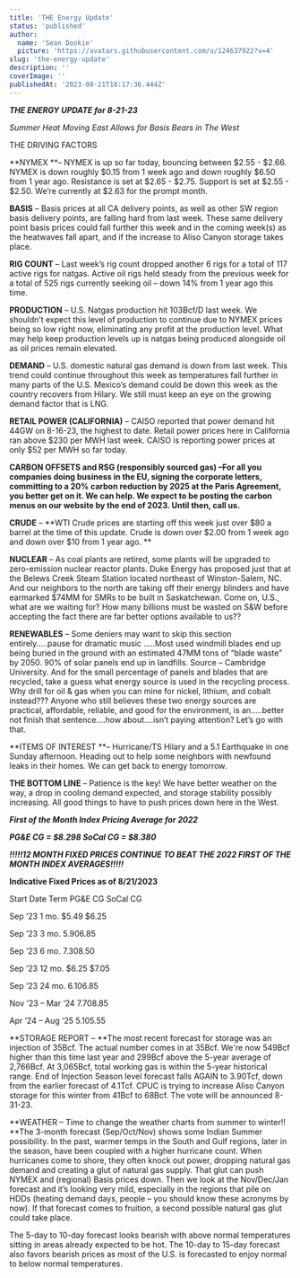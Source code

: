 ```yaml
---
title: 'THE Energy Update'
status: 'published'
author:
  name: 'Sean Dookie'
  picture: 'https://avatars.githubusercontent.com/u/124637922?v=4'
slug: 'the-energy-update'
description: ''
coverImage: ''
publishedAt: '2023-08-21T18:17:36.444Z'
---
```


***THE ENERGY UPDATE for 8-21-23***

*Summer Heat Moving East Allows for Basis Bears in The West*

THE DRIVING FACTORS

**NYMEX **– NYMEX is up so far today, bouncing between $2.55 - $2.66. NYMEX is down roughly $0.15 from 1 week ago and down roughly $6.50 from 1 year ago. Resistance is set at $2.65 - $2.75. Support is set at $2.55 - $2.50. We’re currently at $2.63 for the prompt month.

**BASIS** – Basis prices at all CA delivery points, as well as other SW region basis delivery points, are falling hard from last week. These same delivery point basis prices could fall further this week and in the coming week(s) as the heatwaves fall apart, and if the increase to Aliso Canyon storage takes place.

**RIG COUNT** – Last week’s rig count dropped another 6 rigs for a total of 117 active rigs for natgas. Active oil rigs held steady from the previous week for a total of 525 rigs currently seeking oil – down 14% from 1 year ago this time.

**PRODUCTION** – U.S. Natgas production hit 103Bcf/D last week. We shouldn’t expect this level of production to continue due to NYMEX prices being so low right now, eliminating any profit at the production level. What may help keep production levels up is natgas being produced alongside oil as oil prices remain elevated.

**DEMAND** – U.S. domestic natural gas demand is down from last week. This trend could continue throughout this week as temperatures fall further in many parts of the U.S. Mexico’s demand could be down this week as the country recovers from Hilary. We still must keep an eye on the growing demand factor that is LNG.

**RETAIL POWER (CALIFORNIA)** – CAISO reported that power demand hit 44GW on 8-16-23, the highest to date. Retail power prices here in California ran above $230 per MWH last week. CAISO is reporting power prices at only $52 per MWH so far today.

**CARBON OFFSETS and RSG (responsibly sourced gas) –For all you companies doing business in the EU, signing the corporate letters, committing to a 20% carbon reduction by 2025 at the Paris Agreement, you better get on it. We can help. We expect to be posting the carbon menus on our website by the end of 2023. Until then, call us.**

**CRUDE** – **WTI Crude prices are starting off this week just over $80 a barrel at the time of this update. Crude is down over $2.00 from 1 week ago and down over $10 from 1 year ago. **

**NUCLEAR** – As coal plants are retired, some plants will be upgraded to zero-emission nuclear reactor plants. Duke Energy has proposed just that at the Belews Creek Steam Station located northeast of Winston-Salem, NC. And our neighbors to the north are taking off their energy blinders and have earmarked $74MM for SMRs to be built in Saskatchewan. Come on, U.S., what are we waiting for? How many billions must be wasted on S&W before accepting the fact there are far better options available to us??

**RENEWABLES** – Some deniers may want to skip this section entirely…..pause for dramatic music …..Most used windmill blades end up being buried in the ground with an estimated 47MM tons of “blade waste” by 2050. 90% of solar panels end up in landfills. Source – Cambridge University. And for the small percentage of panels and blades that are recycled, take a guess what energy source is used in the recycling process. Why drill for oil & gas when you can mine for nickel, lithium, and cobalt instead??? Anyone who still believes these two energy sources are practical, affordable, reliable, and good for the environment, is an…..better not finish that sentence….how about….isn’t paying attention? Let’s go with that.

**ITEMS OF INTEREST **– Hurricane/TS Hilary and a 5.1 Earthquake in one Sunday afternoon. Heading out to help some neighbors with newfound leaks in their homes. We can get back to energy tomorrow.

**THE BOTTOM LINE** – Patience is the key! We have better weather on the way, a drop in cooling demand expected, and storage stability possibly increasing. All good things to have to push prices down here in the West.

***First of the Month Index Pricing Average for 2022***

***PG&E CG = $8.298 SoCal CG = $8.380***

***!!!!!12 MONTH FIXED PRICES CONTINUE TO BEAT THE 2022 FIRST OF THE MONTH INDEX AVERAGES!!!!!***

**Indicative Fixed Prices as of 8/21/2023**

Start Date Term PG&E CG SoCal CG

Sep ’23 1 mo. $5.49 $6.25

Sep ’23 3 mo. $5.90 $6.85

Sep ‘23 6 mo. $7.30 $8.50

Sep ’23 12 mo. $6.25 $7.05

Sep ’23 24 mo. $6.10 $6.85

Nov ’23 – Mar ‘24 $7.70 $8.85

Apr ’24 – Aug ‘25 $5.10 $5.55

**STORAGE REPORT – **The most recent forecast for storage was an injection of 35Bcf. The actual number comes in at 35Bcf. We're now 549Bcf higher than this time last year and 299Bcf above the 5-year average of 2,766Bcf. At 3,065Bcf, total working gas is within the 5-year historical range. End of Injection Season level forecast falls AGAIN to 3.90Tcf, down from the earlier forecast of 4.1Tcf. CPUC is trying to increase Aliso Canyon storage for this winter from 41Bcf to 68Bcf. The vote will be announced 8-31-23.

**WEATHER – Time to change the weather charts from summer to winter!! **The 3-month forecast (Sep/Oct/Nov) shows some Indian Summer possibility. In the past, warmer temps in the South and Gulf regions, later in the season, have been coupled with a higher hurricane count. When hurricanes come to shore, they often knock out power, dropping natural gas demand and creating a glut of natural gas supply. That glut can push NYMEX and (regional) Basis prices down. Then we look at the Nov/Dec/Jan forecast and it’s looking very mild, especially in the regions that pile on HDDs (heating demand days, people – you should know these acronyms by now). If that forecast comes to fruition, a second possible natural gas glut could take place.

The 5-day to 10-day forecast looks bearish with above normal temperatures sitting in areas already expected to be hot. The 10-day to 15-day forecast also favors bearish prices as most of the U.S. is forecasted to enjoy normal to below normal temperatures.

